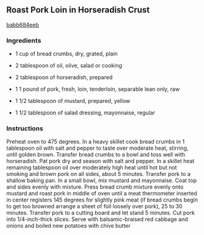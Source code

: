 ## Roast Pork Loin in Horseradish Crust

[babb684eeb](http://www.foodnetwork.com/recipes/roast-pork-loin-in-horseradish-crust.html)

### Ingredients

 - 1 cup of bread crumbs, dry, grated, plain

 - 2 tablespoon of oil, olive, salad or cooking

 - 2 tablespoon of horseradish, prepared

 - 1 1 pound of pork, fresh, loin, tenderloin, separable lean only, raw

 - 1 1/2 tablespoon of mustard, prepared, yellow

 - 1 1/2 tablespoon of salad dressing, mayonnaise, regular

### Instructions

Preheat oven to 475 degrees. In a heavy skillet cook bread crumbs in 1 tablespoon oil with salt and pepper to taste over moderate heat, stirring, until golden brown. Transfer bread crumbs to a bowl and toss well with horseradish. Pat pork dry and season with salt and pepper. In a skillet heat remaining tablespoon oil over moderately high heat until hot but not smoking and brown pork on all sides, about 5 minutes. Transfer pork to a shallow baking pan. In a small bowl, mix mustard and mayonnaise. Coat top and sides evenly with mixture. Press bread crumb mixture evenly onto mustard and roast pork in middle of oven until a meat thermometer inserted in center registers 145 degrees for slightly pink meat (if bread crumbs begin to get too browned arrange a sheet of foil loosely over pork), 25 to 30 minutes. Transfer pork to a cutting board and let stand 5 minutes. Cut pork into 1/4-inch-thick slices. Serve with balsamic-braised red cabbage and onions and boiled new potatoes with chive butter